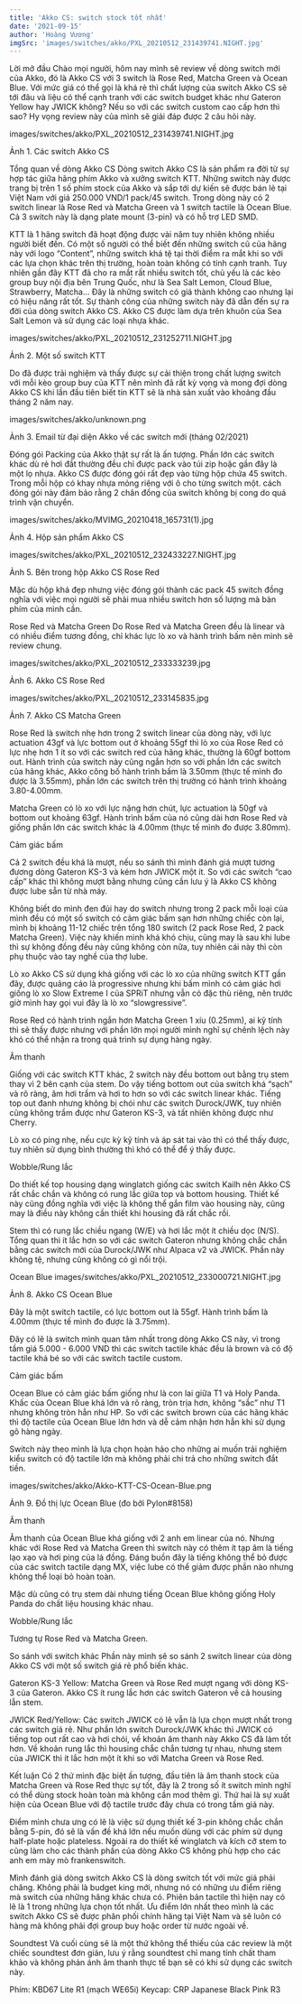 ```yaml
---
title: 'Akko CS: switch stock tốt nhất'
date: '2021-09-15'
author: 'Hoàng Vương'
imgSrc: 'images/switches/akko/PXL_20210512_231439741.NIGHT.jpg'
---
```

Lời mở đầu
Chào mọi người, hôm nay mình sẽ review về dòng switch mới của Akko, đó là Akko CS với 3 switch là Rose Red, Matcha Green và Ocean Blue. Với mức giá có thể gọi là khá rẻ thì chất lượng của switch Akko CS sẽ tới đâu và liệu có thể cạnh tranh với các switch budget khác như Gateron Yellow hay JWICK không? Nếu so với các switch custom cao cấp hơn thì sao? Hy vọng review này của mình sẽ giải đáp được 2 câu hỏi này.

images/switches/akko/PXL_20210512_231439741.NIGHT.jpg

Ảnh 1. Các switch Akko CS

Tổng quan về dòng Akko CS
Dòng switch Akko CS là sản phẩm ra đời từ sự hợp tác giữa hãng phím Akko và xưởng switch KTT. Những switch này được trang bị trên 1 số phím stock của Akko và sắp tới dự kiến sẽ được bán lẻ tại Việt Nam với giá 250.000 VND/1 pack/45 switch. Trong dòng này có 2 switch linear là Rose Red và Matcha Green và 1 switch tactile là Ocean Blue. Cả 3 switch này là dạng plate mount (3-pin) và có hỗ trợ LED SMD.

KTT là 1 hãng switch đã hoạt động được vài năm tuy nhiên không nhiều người biết đến. Có một số người có thể biết đến những switch cũ của hãng này với logo “Content”, những switch khá tệ tại thời điểm ra mắt khi so với các lựa chọn khác trên thị trường, hoàn toàn không có tính cạnh tranh. Tuy nhiên gần đây KTT đã cho ra mắt rất nhiều switch tốt, chủ yếu là các kèo group buy nội địa bên Trung Quốc, như là Sea Salt Lemon, Cloud Blue, Strawberry, Matcha… Đây là những switch có giá thành không cao nhưng lại có hiệu năng rất tốt. Sự thành công của những switch này đã dẫn đến sự ra đời của dòng switch Akko CS. Akko CS được làm dựa trên khuôn của Sea Salt Lemon và sử dụng các loại nhựa khác.

images/switches/akko/PXL_20210512_231252711.NIGHT.jpg

Ảnh 2. Một số switch KTT

Do đã được trải nghiệm và thấy được sự cải thiện trong chất lượng switch với mỗi kèo group buy của KTT nên mình đã rất kỳ vọng và mong đợi dòng Akko CS khi lần đầu tiên biết tin KTT sẽ là nhà sản xuất vào khoảng đầu tháng 2 năm nay.

images/switches/akko/unknown.png

Ảnh 3. Email từ đại diện Akko về các switch mới (tháng 02/2021)

Đóng gói
Packing của Akko thật sự rất là ấn tượng. Phần lớn các switch khác dù rẻ hơi đắt thường đều chỉ được pack vào túi zip hoặc gần đây là một lọ nhựa. Akko CS được đóng gói rất đẹp vào từng hộp chứa 45 switch. Trong mỗi hộp có khay nhựa mỏng riêng với ô cho từng switch một. cách đóng gói này đảm bảo rằng 2 chân đồng của switch không bị cong do quá trình vận chuyển.

images/switches/akko/MVIMG_20210418_165731(1).jpg

Ảnh 4. Hộp sản phẩm Akko CS

images/switches/akko/PXL_20210512_232433227.NIGHT.jpg

Ảnh 5. Bên trong hộp Akko CS Rose Red

Mặc dù hộp khá đẹp nhưng việc đóng gói thành các pack 45 switch đồng nghĩa với việc mọi người sẽ phải mua nhiều switch hơn số lượng mà bàn phím của mình cần.

Rose Red và Matcha Green
Do Rose Red và Matcha Green đều là linear và có nhiều điểm tương đồng, chỉ khác lực lò xo và hành trình bấm nên mình sẽ review chung.

images/switches/akko/PXL_20210512_233333239.jpg

Ảnh 6. Akko CS Rose Red

images/switches/akko/PXL_20210512_233145835.jpg

Ảnh 7. Akko CS Matcha Green

Rose Red là switch nhẹ hơn trong 2 switch linear của dòng này, với lực actuation 43gf và lực bottom out ở khoảng 55gf thì lò xo của Rose Red có lực nhẹ hơn 1 ít so với các switch red của hãng khác, thường là 60gf bottom out. Hành trình của switch này cũng ngắn hơn so với phần lớn các switch của hãng khác, Akko công bố hành trình bấm là 3.50mm (thực tế mình đo được là 3.55mm), phần lớn các switch trên thị trường có hành trình khoảng 3.80-4.00mm.

Matcha Green có lò xo với lực nặng hơn chút, lực actuation là 50gf và bottom out khoảng 63gf. Hành trình bấm của nó cũng dài hơn Rose Red và giống phần lớn các switch khác là 4.00mm (thực tế mình đo được 3.80mm).

Cảm giác bấm

Cả 2 switch đều khá là mượt, nếu so sánh thì mình đánh giá mượt tương đương dòng Gateron KS-3 và kém hơn JWICK một ít. So với các switch “cao cấp” khác thì không mượt bằng nhưng cũng cần lưu ý là Akko CS không được lube sẵn từ nhà máy.

Không biết do mình đen đủi hay do switch nhưng trong 2 pack mỗi loại của mình đều có một số switch có cảm giác bấm sạn hơn những chiếc còn lại, mình bị khoảng 11-12 chiếc trên tổng 180 switch (2 pack Rose Red, 2 pack Matcha Green). Việc này khiến mình khá khó chịu, cũng may là sau khi lube thì sự không đồng đều này cũng không còn nữa, tuy nhiên cái này thì còn phụ thuộc vào tay nghề của thợ lube.

Lò xo Akko CS sử dụng khá giống với các lò xo của những switch KTT gần đây, được quảng cáo là progressive nhưng khi bấm mình có cảm giác hơi giống lò xo Slow Extreme I của SPRiT nhưng vẫn có đặc thù riêng, nên trước giờ mình hay gọi vui đây là lò xo “slowgressive”.

Rose Red có hành trình ngắn hơn Matcha Green 1 xíu (0.25mm), ai kỹ tính thì sẽ thấy được nhưng với phần lớn mọi người mình nghĩ sự chênh lệch này khó có thể nhận ra trong quá trình sự dụng hàng ngày.

Âm thanh

Giống với các switch KTT khác, 2 switch này đều bottom out bằng trụ stem thay vì 2 bên cạnh của stem. Do vậy tiếng bottom out của switch khá “sạch” và rõ ràng, âm hơi trầm và hơi to hơn so với các switch linear khác. Tiếng top out đanh nhưng không bị chói như các switch Durock/JWK, tuy nhiên cũng không trầm được như Gateron KS-3, và tất nhiên không được như Cherry.

Lò xo có ping nhẹ, nếu cực kỳ kỹ tính và áp sát tai vào thì có thể thấy được, tuy nhiên sử dụng bình thường thì khó có thể để ý thấy được.

Wobble/Rung lắc

Do thiết kế top housing dạng winglatch giống các switch Kailh nên Akko CS rất chắc chắn và không có rung lắc giữa top và bottom housing. Thiết kế này cũng đồng nghĩa với việc là không thể gắn film vào housing này, cũng may là điều này không cần thiết khi housing đã rất chắc rồi.

Stem thì có rung lắc chiều ngang (W/E) và hơi lắc một ít chiều dọc (N/S). Tổng quan thì ít lắc hơn so với các switch Gateron nhưng không chắc chắn bằng các switch mới của Durock/JWK như Alpaca v2 và JWICK. Phần này không tệ, nhưng cũng không có gì nổi trội.

Ocean Blue
images/switches/akko/PXL_20210512_233000721.NIGHT.jpg

Ảnh 8. Akko CS Ocean Blue

Đây là một switch tactile, có lực bottom out là 55gf. Hành trình bấm là 4.00mm (thực tế mình đo được là 3.75mm).

Đây có lẽ là switch mình quan tâm nhất trong dòng Akko CS này, vì trong tầm giá 5.000 - 6.000 VND thì các switch tactile khác đều là brown và có độ tactile khá bé so với các switch tactile custom.

Cảm giác bấm

Ocean Blue có cảm giác bấm giống như là con lai giữa T1 và Holy Panda. Khấc của Ocean Blue khá lớn và rõ ràng, tròn trịa hơn, không “sắc” như T1 nhưng không tròn hẳn như HP. So với các switch brown của các hãng khác thì độ tactile của Ocean Blue lớn hơn và dễ cảm nhận hơn hẳn khi sử dụng gõ hàng ngày.

Switch này theo mình là lựa chọn hoàn hảo cho những ai muốn trải nghiệm kiểu switch có độ tactile lớn mà không phải chi trả cho những switch đắt tiền.

images/switches/akko/Akko-KTT-CS-Ocean-Blue.png

Ảnh 9. Đồ thị lực Ocean Blue (đo bởi Pylon#8158)

Âm thanh

Âm thanh của Ocean Blue khá giống với 2 anh em linear của nó. Nhưng khác với Rose Red và Matcha Green thì switch này có thêm ít tạp âm là tiếng lạo xạo và hơi ping của lá đồng. Đáng buồn đây là tiếng không thể bỏ được của các switch tactile dạng MX, việc lube có thể giảm được phần nào nhưng không thể loại bỏ hoàn toàn.

Mặc dù cũng có trụ stem dài nhưng tiếng Ocean Blue không giống Holy Panda do chất liệu housing khác nhau.

Wobble/Rung lắc

Tương tự Rose Red và Matcha Green.

So sánh với switch khác
Phần này mình sẽ so sánh 2 switch linear của dòng Akko CS với một số switch giá rẻ phổ biến khác.

Gateron KS-3 Yellow: Matcha Green và Rose Red mượt ngang với dòng KS-3 của Gateron. Akko CS ít rung lắc hơn các switch Gateron về cả housing lẫn stem.

JWICK Red/Yellow: Các switch JWICK có lẽ vẫn là lựa chọn mượt nhất trong các switch giá rẻ. Như phần lớn switch Durock/JWK khác thì JWICK có tiếng top out rất cao và hơi chói, về khoản âm thanh này Akko CS đã làm tốt hơn. Về khoản rung lắc thì housing chắc chắn tương tự nhau, nhưng stem của JWICK thì ít lắc hơn một ít khi so với Matcha Green và Rose Red.

Kết luận
Có 2 thứ mình đặc biệt ấn tượng, đầu tiên là âm thanh stock của Matcha Green và Rose Red thực sự tốt, đây là 2 trong số ít switch mình nghĩ có thể dùng stock hoàn toàn mà không cần mod thêm gì. Thứ hai là sự xuất hiện của Ocean Blue với độ tactile trước đây chưa có trong tầm giá này.

Điểm mình chưa ưng có lẽ là việc sử dụng thiết kế 3-pin không chắc chắn bằng 5-pin, đó sẽ là vấn đề khá lớn nếu muốn dùng với các phím sử dụng half-plate hoặc plateless. Ngoài ra do thiết kế winglatch và kích cỡ stem to cũng làm cho các thành phần của dòng Akko CS không phù hợp cho các anh em mày mò frankenswitch.

Mình đánh giá dòng switch Akko CS là dòng switch tốt với mức giá phải chăng. Không phải là budget king mới, nhưng nó có những ưu điểm riêng mà switch của những hãng khác chưa có. Phiên bản tactile thì hiện nay có lẽ là 1 trong những lựa chọn tốt nhất. Ưu điểm lớn nhất theo mình là các switch Akko CS sẽ được phân phối chính hãng tại Việt Nam và sẽ luôn có hàng mà không phải đợi group buy hoặc order từ nước ngoài về.

Soundtest
Và cuối cùng sẽ là một thứ không thể thiếu của các review là một chiếc soundtest đơn giản, lưu ý rằng soundtest chỉ mang tính chất tham khảo và không phản ánh âm thanh thực tế bạn sẽ có khi sử dụng các switch này.

Phím: KBD67 Lite R1 (mạch WE65i)
Keycap: CRP Japanese Black Pink R3
